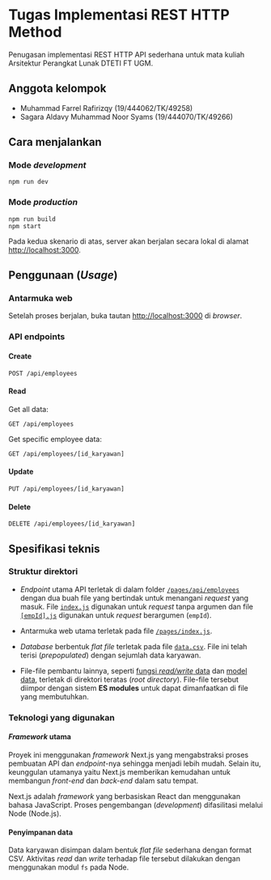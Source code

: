 # Tugas Implementasi REST HTTP Method

Penugasan implementasi REST HTTP API sederhana untuk mata kuliah Arsitektur Perangkat Lunak DTETI FT UGM.

## Anggota kelompok
- Muhammad Farrel Rafirizqy (19/444062/TK/49258)
- Sagara Aldavy Muhammad Noor Syams (19/444070/TK/49266)

## Cara menjalankan

### Mode _development_
```
npm run dev
```

### Mode _production_
```
npm run build
npm start
```

Pada kedua skenario di atas, server akan berjalan secara lokal di alamat [http://localhost:3000](http://localhost:3000).

## Penggunaan (_Usage_)

### Antarmuka web
Setelah proses berjalan, buka tautan [http://localhost:3000](http://localhost:3000) di _browser_.

### API endpoints

#### Create
```
POST /api/employees
```

#### Read
Get all data:
```
GET /api/employees
```

Get specific employee data:
```
GET /api/employees/[id_karyawan]
```

#### Update
```
PUT /api/employees/[id_karyawan]
```

#### Delete
```
DELETE /api/employees/[id_karyawan]
```

## Spesifikasi teknis

### Struktur direktori

- _Endpoint_ utama API terletak di dalam folder [`/pages/api/employees`](pages/api/employees) dengan dua buah file yang bertindak untuk menangani _request_ yang masuk. File [`index.js`](pages/api/employees/index.js) digunakan untuk _request_ tanpa argumen dan file [`[empId].js`](pages/api/employees/[empId].js) digunakan untuk _request_ berargumen (`empId`).

- Antarmuka web utama terletak pada file [`/pages/index.js`](pages/index.js).

- _Database_ berbentuk _flat file_ terletak pada file [`data.csv`](data.csv). File ini telah terisi (_prepopulated_) dengan sejumlah data karyawan.

- File-file pembantu lainnya, seperti [fungsi _read/write_ data](data-helpers.js) dan [model data](data-model.js), terletak di direktori teratas (_root directory_). File-file tersebut diimpor dengan sistem **ES modules** untuk dapat dimanfaatkan di file yang membutuhkan.

### Teknologi yang digunakan

#### _Framework_ utama

Proyek ini menggunakan _framework_ Next.js yang mengabstraksi proses pembuatan API dan _endpoint_-nya sehingga menjadi lebih mudah. Selain itu, keunggulan utamanya yaitu Next.js memberikan kemudahan untuk membangun _front-end_ dan _back-end_ dalam satu tempat.

Next.js adalah _framework_ yang berbasiskan React dan menggunakan bahasa JavaScript. Proses pengembangan (_development_) difasilitasi melalui Node (Node.js).

#### Penyimpanan data

Data karyawan disimpan dalam bentuk _flat file_ sederhana dengan format CSV. Aktivitas _read_ dan _write_ terhadap file tersebut dilakukan dengan menggunakan modul `fs` pada Node.